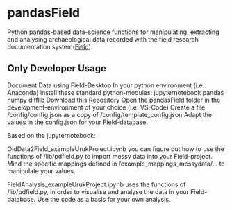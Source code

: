 # pandasField
 Python pandas-based data-science functions for manipulating, extracting and analysing archaeological data recorded with the field research documentation system([Field](https://github.com/dainst/idai-field)).

## Only Developer Usage
Document Data using Field-Desktop
In your python environment (i.e. Anaconda) 
install these standard python-modules:
jupyternotebook
pandas
numpy
difflib 
Download this Repository
Open the pandasField folder in the development-environment of your choice (i.e. VS-Code)
Create a file /config/config.json as a copy of /config/template_config.json
Adapt the values in the config.json for your Field-database.

Based on the jupyternotebook:

OldData2Field_exampleUrukProject.ipynb you can figure out how to use the functions of /lib/pdfield.py to import messy data into your Field-project. Mind the specific mappings defined in /example_mappings_messydata/... to manipulate your values.

FieldAnalysis_exampleUrukProject.ipynb uses the functions of /lib/pdfield.py, in order to visualise and analyse the data in your Field-database. Use the code as a basis for your own analysis.



